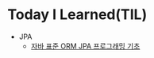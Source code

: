 # Today I Learned(TIL)


* JPA 
  * [자바 표준 ORM JPA 프로그래밍 기초](https://github.com/UpperLeaf/TIL/blob/main/jpa/%EC%9E%90%EB%B0%94%20ORM%20%ED%91%9C%EC%A4%80%20JPA%20%ED%94%84%EB%A1%9C%EA%B7%B8%EB%9E%98%EB%B0%8D%20%EA%B8%B0%EC%B4%88.md)

